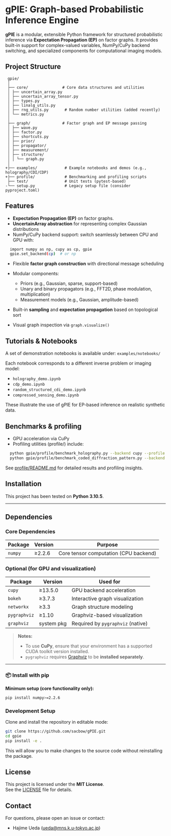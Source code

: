 # gPIE: Graph-based Probabilistic Inference Engine

**gPIE** is a modular, extensible Python framework for structured probabilistic inference via **Expectation Propagation (EP)** on factor graphs.
It provides built-in support for complex-valued variables, NumPy/CuPy backend switching, and specialized components for computational imaging models.

## Project Structure
```
 gpie/
 │
 ├── core/               # Core data structures and utilities
 │ ├── uncertain_array.py
 │ ├── uncertain_array_tensor.py
 │ ├── types.py
 │ ├── linalg_utils.py
 │ ├── rng_utils.py       # Random number utilities (added recently)
 │ └── metrics.py
 │
 ├── graph/              # Factor graph and EP message passing
 │ ├── wave.py
 │ ├── factor.py
 │ ├── shortcuts.py
 │ ├── prior/
 │ ├── propagator/
 │ ├── measurement/
 │ ├── structure/
 │ │ └── graph.py
 │
+├── examples/            # Example notebooks and demos (e.g., holography/CDI/CDP)
+├── profile/             # Benchmarking and profiling scripts
 ├── test/                # Unit tests (pytest-based)
-└── setup.py             # Legacy setup file (consider pyproject.toml)

```

## Features
- **Expectation Propagation (EP)** on factor graphs.
- **UncertainArray abstraction** for representing complex Gaussian distributions
- NumPy/CuPy backend support: switch seamlessly between CPU and GPU with:
```bash
  import numpy as np, cupy as cp, gpie
  gpie.set_backend(cp)  # or np
```
- Flexible **factor graph construction** with directional message scheduling
- Modular components:
  - Priors (e.g., Gaussian, sparse, support-based)
  - Unary and binary propagators (e.g., FFT2D, phase modulation, multiplication)
  - Measurement models (e.g., Gaussian, amplitude-based)

- Built-in **sampling** and **expectation propagation** based on topological sort
- Visual graph inspection via `graph.visualize()`

## Tutorials & Notebooks
A set of demonstration notebooks is available under:
``
examples/notebooks/
``

Each notebook corresponds to a different inverse problem or imaging model:

- `holography_demo.ipynb`
- `cdp_demo.ipynb`
- `random_structured_cdi_demo.ipynb`
- `compressed_sensing_demo.ipynb`

These illustrate the use of gPIE for EP-based inference on realistic synthetic data.


## Benchmarks & profiling
- GPU acceleration via CuPy
- Profiling utilities (profile/) include:
```bash
  python gpie/profile/benchmark_holography.py --backend cupy --profile
  python gpie/profile/benchmark_coded_diffraction_pattern.py --backend numpy
```
See [profile/README.md](./profile/README.md) for detailed results and profiling insights.

##  Installation

This project has been tested on **Python 3.10.5**.

---

##  Dependencies

### Core Dependencies
| Package      | Version   | Purpose                        |
|--------------|-----------|--------------------------------|
| `numpy`      | ≥2.2.6    | Core tensor computation (CPU backend) |

###  Optional (for GPU and visualization)
| Package        | Version     | Used for                          |
|----------------|-------------|-----------------------------------|
| `cupy`         | ≥13.5.0     | GPU backend acceleration          |
| `bokeh`        | ≥3.7.3      | Interactive graph visualization    |
| `networkx`     | ≥3.3        | Graph structure modeling          |
| `pygraphviz`   | ≥1.10       | Graphviz-based visualization       |
| `graphviz`     | system pkg  | Required by `pygraphviz` (native) |

> **Notes:**
> - To use **CuPy**, ensure that your environment has a supported CUDA toolkit version installed.
> - `pygraphviz` requires [Graphviz](https://graphviz.org/) to be **installed separately**.

---

### 📦 Install with pip

**Minimum setup (core functionality only):**

```bash
pip install numpy>=2.2.6
```

###  Development Setup

Clone and install the repository in editable mode:

```bash
git clone https://github.com/sacbow/gPIE.git
cd gpie
pip install -e .
```

This will allow you to make changes to the source code without reinstalling the package.

##  License

This project is licensed under the **MIT License**.  
See the [LICENSE](./LICENSE) file for details.


## Contact
For questions, please open an issue or contact:
- Hajime Ueda (ueda@mns.k.u-tokyo.ac.jp)

